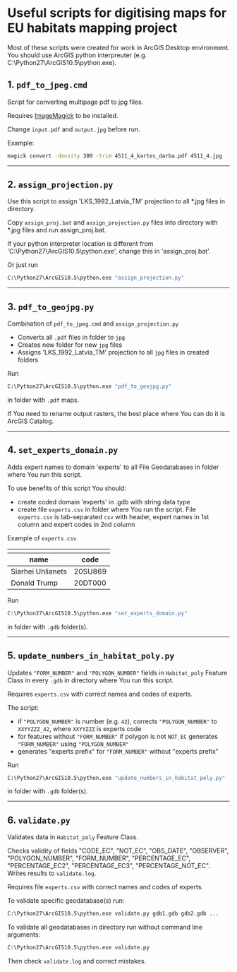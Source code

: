 # Useful scripts for digitising maps for EU habitats mapping project

Most of these scripts were created for work in ArcGIS Desktop environment. You should use ArcGIS python interpreuter (e.g. C:\Python27\ArcGIS10.5\python.exe).



## 1. `pdf_to_jpeg.cmd`

Script for converting multipage pdf to jpg files.

Requires [ImageMagick](https://imagemagick.org/) to be installed.

Change `input.pdf` and `output.jpg` before run.

Example:

``` cmd
magick convert -density 300 -trim 4511_4_kartes_darba.pdf 4511_4.jpg
```

---

## 2. `assign_projection.py`

Use this script to assign 'LKS_1992_Latvia_TM' projection to all *.jpg files in directory.  

Copy `assign_proj.bat` and `assign_projection.py` files into directory with *.jpg files and run assign_proj.bat.

If your python interpreter location is different from 'C:\Python27\ArcGIS10.5\python.exe', change this in 'assign_proj.bat'.

Or just run
``` cmd
C:\Python27\ArcGIS10.5\python.exe "assign_projection.py"
```

---

## 3. `pdf_to_geojpg.py`

Combination of  `pdf_to_jpeg.cmd` and `assign_projection.py`

* Converts all `.pdf` files in folder to `jpg`
* Creates new folder for new `jpg` files
* Assigns 'LKS_1992_Latvia_TM' projection to all `jpg` files in created folders

Run
``` cmd
C:\Python27\ArcGIS10.5\python.exe "pdf_to_geojpg.py"
```
in folder with `.pdf` maps.


If You need to rename output rasters, the best place where You can do it is ArcGIS Catalog.

---

## 4. `set_experts_domain.py`

Adds expert names to domain 'experts' to all File Geodatabases in folder where You run this script.

To use benefits of this script You should:
- create coded domain 'experts' in .gdb with string data type
- create file `experts.csv` in folder where You run the script. File `experts.csv` is tab-separated `csv` with header, expert names in 1st column and expert codes in 2nd column

Example of `experts.csv`
<table>
<th>
<tr><th>name</th><th>code</th></tr>
</th>
<tbody>
<tr><td>Siarhei Uhlianets</td><td>20SU869</td></tr>
<tr><td>Donald Trump</td><td>20DT000</td></tr>
</tbody>
</table>

Run
``` cmd
C:\Python27\ArcGIS10.5\python.exe "set_experts_domain.py"
```
in folder with `.gdb` folder(s).

---

## 5. `update_numbers_in_habitat_poly.py`

Updates `"FORM_NUMBER"` and `"POLYGON_NUMBER"` fields in `Habitat_poly` Feature Class in every `.gdb` in directory where You run this script.

Requires `experts.csv` with correct names and codes of experts.

The script:

* if `"POLYGON_NUMBER"` is number (e.g. `42`), corrects `"POLYGON_NUMBER"` to `XXYYZZZ_42`, where `XXYYZZZ` is experts code
* for features without `"FORM_NUMBER"` if polygon is not `NOT_EC` generates `"FORM_NUMBER"` using `"POLYGON_NUMBER"`
* generates "experts prefix" for `"FORM_NUMBER"` without "experts prefix" 

Run
``` cmd
C:\Python27\ArcGIS10.5\python.exe "update_numbers_in_habitat_poly.py"
```
in folder with `.gdb` folder(s).

---

## 6. `validate.py`

Validates data in `Habitat_poly` Feature Class.

Checks validity of fields "CODE_EC", "NOT_EC", "OBS_DATE", "OBSERVER", "POLYGON_NUMBER", "FORM_NUMBER", "PERCENTAGE_EC", "PERCENTAGE_EC2", "PERCENTAGE_EC3", "PERCENTAGE_NOT_EC". Writes results to `validate.log`.

Requires file `experts.csv` with correct names and codes of experts.

To validate specific geodatabase(s) run:
``` cmd
C:\Python27\ArcGIS10.5\python.exe validate.py gdb1.gdb gdb2.gdb ...
```

To validate all geodatabases in directory run without command line arguments:
``` cmd
C:\Python27\ArcGIS10.5\python.exe validate.py
```

Then check `validate.log` and correct mistakes.